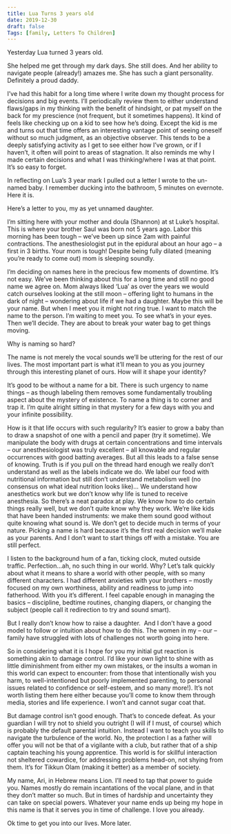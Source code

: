 ```yaml
---
title: Lua Turns 3 years old
date: 2019-12-30
draft: false
Tags: [family, Letters To Children]
---
```



Yesterday Lua turned 3 years old. 

She helped me get through my dark days. She still does. And her ability to navigate people (already!) amazes me. She has such a giant personality. Definitely a proud daddy. 

I’ve had this habit for a long time where I write down my thought process for decisions and big events. I’ll periodically review them to either understand flaws/gaps in my thinking with the benefit of hindsight, or pat myself on the back for my prescience (not frequent, but it sometimes happens). It kind of feels like checking up on a kid to see how he’s doing. Except the kid is me and turns out that time offers an interesting vantage point of seeing oneself without so much judgment, as an objective observer. This tends to be a deeply satisfying activity as I get to see either how I’ve grown, or if I haven’t, it often will point to areas of stagnation. It also reminds me why I made certain decisions and what I was thinking/where I was at that point. It’s so easy to forget. 

In reflecting on Lua’s 3 year mark I pulled out a letter I wrote to the un-named baby. I remember ducking into the bathroom, 5 minutes on evernote. Here it is.

Here’s a letter to you, my as yet unnamed daughter.

I’m sitting here with your mother and doula (Shannon) at st Luke’s hospital. This is where your brother Saul was born not 5 years ago. Labor this morning has been tough – we’ve been up since 2am with painful contractions. The anesthesiologist put in the epidural about an hour ago – a first in 3 births. Your mom is tough! Despite being fully dilated (meaning you’re ready to come out) mom is sleeping soundly. 

I’m deciding on names here in the precious few moments of downtime. It’s not easy. We’ve been thinking about this for a long time and still no good name we agree on. Mom always liked ‘Lua’ as over the years we would catch ourselves looking at the still moon – offering light to humans in the dark of night – wondering about life if we had a daughter. Maybe this will be your name. But when I meet you it might not ring true. I want to match the name to the person. I’m waiting to meet you. To see what’s in your eyes. Then we’ll decide. They are about to break your water bag to get things moving. 

Why is naming so hard? 

The name is not merely the vocal sounds we’ll be uttering for the rest of our lives. The most important part is what it’ll mean to you as you journey through this interesting planet of ours. How will it shape your identity?

It’s good to be without a name for a bit. There is such urgency to name things – as though labeling them removes some fundamentally troubling aspect about the mystery of existence. To name a thing is to corner and trap it. I’m quite alright sitting in that mystery for a few days with you and your infinite possibility.  

How is it that life occurs with such regularity? It’s easier to grow a baby than to draw a snapshot of one with a pencil and paper (try it sometime). We manipulate the body with drugs at certain concentrations and time intervals – our anesthesiologist was truly excellent – all knowable and regular occurrences with good batting averages. But all this leads to a false sense of knowing. Truth is if you pull on the thread hard enough we really don’t understand as well as the labels indicate we do. We label our food with nutritional information but still don’t understand metabolism well (no consensus on what ideal nutrition looks like)… We understand how anesthetics work but we don’t know why life is tuned to receive anesthesia. So there’s a neat paradox at play. We know how to do certain things really well, but we don’t quite know why they work. We’re like kids that have been handed instruments: we make them sound good without quite knowing what sound is. We don’t get to decide much in terms of your nature. Picking a name is hard because it’s the first real decision we’ll make as your parents. And I don’t want to start things off with a mistake. You are still perfect.

I listen to the background hum of a fan, ticking clock, muted outside traffic. Perfection…ah, no such thing in our world. Why? Let’s talk quickly about what it means to share a world with other people, with so many different characters. I had different anxieties with your brothers – mostly focused on my own worthiness, ability and readiness to jump into fatherhood. With you it’s different. I feel capable enough in managing the basics – discipline, bedtime routines, changing diapers, or changing the subject (people call it redirection to try and sound smart). 

But I really don’t know how to raise a daughter.  And I don’t have a good model to follow or intuition about how to do this. The women in my – our – family have struggled with lots of challenges not worth going into here.

So in considering what it is I hope for you my initial gut reaction is something akin to damage control. I’d like your own light to shine with as little diminishment from either my own mistakes, or the insults a woman in this world can expect to encounter: from those that intentionally wish you harm, to well-intentioned but poorly implemented parenting, to personal issues related to confidence or self-esteem, and so many more!). It’s not worth listing them here either because you’ll come to know them through media, stories and life experience. I won’t and cannot sugar coat that.

But damage control isn’t good enough. That’s to concede defeat. As your guardian I will try not to shield you outright (I will if I must, of course) which is probably the default parental intuition. Instead I want to teach you skills to navigate the turbulence of the world. No, the protection I as a father will offer you will not be that of a vigilante with a club, but rather that of a ship captain teaching his young apprentice. This world is for skillful interaction not sheltered cowardice, for addressing problems head-on, not shying from them. It’s for Tikkun Olam (making it better) as a member of society.

My name, Ari, in Hebrew means Lion. I’ll need to tap that power to guide you. Names mostly do remain incantations of the vocal plane, and in that they don’t matter so much. But in times of hardship and uncertainty they can take on special powers. Whatever your name ends up being my hope in this name is that it serves you in time of challenge. I love you already.

Ok time to get you into our lives. More later.